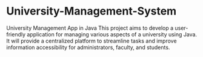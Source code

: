# University-Management-System
University Management App in Java This project aims to develop a user-friendly application for managing various aspects of a university using Java. It will provide a centralized platform to streamline tasks and improve information accessibility for administrators, faculty, and students.






